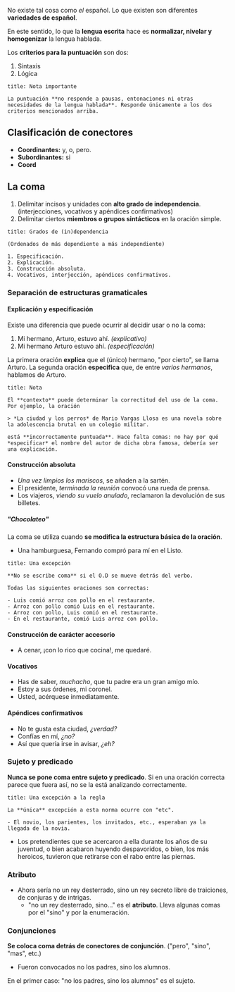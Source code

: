 No existe tal cosa como *el* español. Lo que existen son diferentes **variedades de español**.

En este sentido, lo que la **lengua escrita** hace es **normalizar, nivelar y homogenizar** la lengua hablada.

Los **criterios para la puntuación** son dos:

1. Sintaxis
2. Lógica

```ad-warning
title: Nota importante

La puntuación **no responde a pausas, entonaciones ni otras necesidades de la lengua hablada**. Responde únicamente a los dos criterios mencionados arriba.

```

## Clasificación de conectores

- **Coordinantes:** y, o, pero.
- **Subordinantes:** si
- **Coord**

## La coma

1. Delimitar incisos y unidades con **alto grado de independencia**. (interjecciones, vocativos y apéndices confirmativos)
2. Delimitar ciertos **miembros o grupos sintácticos** en la oración simple.

```ad-summary
title: Grados de (in)dependencia

(Ordenados de más dependiente a más independiente)

1. Especificación.
2. Explicación.
3. Construcción absoluta.
4. Vocativos, interjección, apéndices confirmativos.

```
### Separación de estructuras gramaticales

#### Explicación y especificación

Existe una diferencia que puede ocurrir al decidir usar o no la coma:

1. Mi hermano, Arturo, estuvo ahí. *(explicativo)*
2. Mi hermano Arturo estuvo ahí. *(especificación)*

La primera oración **explica** que el (único) hermano, "por cierto", se llama Arturo. La segunda oración **especifica** que, de entre *varios hermanos*, hablamos de Arturo.

```ad-important
title: Nota

El **contexto** puede determinar la correctitud del uso de la coma. Por ejemplo, la oración

> *La ciudad y los perros* de Mario Vargas Llosa es una novela sobre la adolescencia brutal en un colegio militar.

está **incorrectamente puntuada**. Hace falta comas: no hay por qué *especificar* el nombre del autor de dicha obra famosa, debería ser una explicación.

```

#### Construcción absoluta

- *Una vez limpios los mariscos*, se añaden a la sartén.
- El presidente, *terminada la reunión* convocó una rueda de prensa.
- Los viajeros, *viendo su vuelo anulado*, reclamaron la devolución de sus billetes.

##### "Chocolateo"

La coma se utiliza cuando **se modifica la estructura básica de la oración**.

- Una hamburguesa, Fernando compró para mí en el Listo.

```ad-warning
title: Una excepción

**No se escribe coma** si el O.D se mueve detrás del verbo.

Todas las siguientes oraciones son correctas:

- Luis comió arroz con pollo en el restaurante.
- Arroz con pollo comió Luis en el restaurante.
- Arroz con pollo, Luis comió en el restaurante.
- En el restaurante, comió Luis arroz con pollo.

```

#### Construcción de carácter accesorio

- A cenar, ¡con lo rico que cocina!, me quedaré.

#### Vocativos

- Has de saber, *muchacho*, que tu padre era un gran amigo mío.
- Estoy a sus órdenes, mi coronel.
- Usted, acérquese inmediatamente.

#### Apéndices confirmativos

- No te gusta esta ciudad, *¿verdad?*
- Confías en mí, *¿no?*
- Así que quería irse in avisar, *¿eh?*

### Sujeto y predicado

**Nunca se pone coma entre sujeto y predicado**. Si en una oración correcta parece que fuera así, no se la está analizando correctamente.

```ad-warning
title: Una excepción a la regla

La **única** excepción a esta norma ocurre con "etc".

- El novio, los parientes, los invitados, etc., esperaban ya la llegada de la novia.

```

- Los pretendientes que se acercaron a ella durante los años de su juventud, o bien acabaron huyendo despavoridos, o bien, los más heroicos, tuvieron que retirarse con el rabo entre las piernas.

### Atributo

- Ahora sería no un rey desterrado, sino un rey secreto libre de traiciones, de conjuras y de intrigas.
	- "no un rey desterrado, sino..." es el **atributo**. Lleva algunas comas por el "sino" y por la enumeración.

### Conjunciones

**Se coloca coma detrás de conectores de conjunción**. ("pero", "sino", "mas", etc.)

- Fueron convocados no los padres, sino los alumnos.

En el primer caso: "no los padres, sino los alumnos" es el sujeto.
